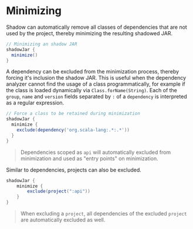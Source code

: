 # Minimizing

Shadow can automatically remove all classes of dependencies that are not used by the project, thereby minimizing the resulting shadowed JAR.

```groovy
// Minimizing an shadow JAR
shadowJar {
  minimize()
}
```

A dependency can be excluded from the minimization process, thereby forcing it's inclusion the shadow JAR.
This is useful when the dependency analyzer cannot find the usage of a class programmatically, for example if the class
is loaded dynamically via `Class.forName(String)`. Each of the `group`, `name` and `version` fields separated by `:` of
a `dependency` is interpreted as a regular expression.

```groovy
// Force a class to be retained during minimization
shadowJar {
  minimize {
    exclude(dependency('org.scala-lang:.*:.*'))
  }
}
```

> Dependencies scoped as `api` will automatically excluded from minimization and used as "entry points" on minimization.

Similar to dependencies, projects can also be excluded.

```groovy
shadowJar {
    minimize {
        exclude(project(":api"))
    }
}
```

> When excluding a `project`, all dependencies of the excluded `project` are automatically
  excluded as well.